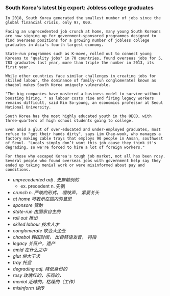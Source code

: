 ### South Korea's latest big export: Jobless college graduates

```
In 2018, South Korea generated the smallest number of jobs since the global financial crisis, only 97, 000.

Facing an unprecedented job crunch at home, many young South Koreans are now signing up for government-sponsored programmes designed to find overseas positions for a growing number of jobless college graduates in Asia's fourth largest economy.

State-run programmes such as K-move, rolled out to connect young Koreans to "quality jobs" in 70 countries, found overseas jobs for 5, 783 graduates last year, more than triple the number in 2013, its first year.

While other countries face similar challenges in creating jobs for skilled labour, the dominance of family-run conglomerates known as chaebol makes South Korea uniquely vulnerable.

"The big companies have mastered a business model to survive without boosting hiring, " as labour costs rise and firing legacy workers remains difficult, said Kim So-young, an economics professor at Seoul National University.

South Korea has the most highly educated youth in the OECD, with three-quarters of high school students going to college.

Even amid a glut of over-educated and under-employed graduates, most refuse to "get their hands dirty", says Lim Chae-wook, who manages a factory making cable trays that employs 90 people in Ansan, southwest of Seoul. "Locals simply don’t want this job cause they think it's degrading, so we're forced to hire a lot of foreign workers."

For those who escaped Korea's tough job market, not all has been rosy. Several people who found overseas jobs with government help say they ended up taking menial work or were misinformed about pay and conditions.
```

- *unprecedented  adj . 史無前例的*  
	- ex. precedent  n. 先例
- *crunch n. 严峻的形式， 嘎吱声， 紧要关头*
- *at home 可表示在国内的意思*
- *sponsore 赞助*
- *state-run 由国家自主的*
- *roll out 推出*
- *skiled labour 技术人才*
- *conglomerate 联合大企业*
- *chaebol 韩国财阀， 出自韩语发音， 特指*
- *legacy 关系户，遗产*
- *amid 在什么之中*
- *glut 供大于求*
- *tray 托盘*
- *degrading   adj. 降低身份的*
- *rosy 玫瑰红的，乐观的，*
- *menial 乏味的，枯燥的（工作）*
- *misinform 误传*